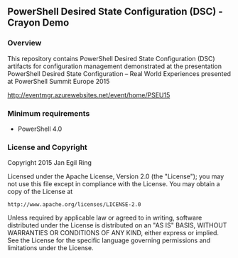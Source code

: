 ## PowerShell Desired State Configuration (DSC) - Crayon Demo

### Overview

This repository contains PowerShell Desired State Configuration (DSC) artifacts for configuration management demonstrated at the presentation PowerShell Desired State Configuration – Real World Experiences presented at PowerShell Summit Europe 2015

http://eventmgr.azurewebsites.net/event/home/PSEU15

### Minimum requirements

- PowerShell 4.0

### License and Copyright

Copyright 2015 Jan Egil Ring

Licensed under the Apache License, Version 2.0 (the "License");
you may not use this file except in compliance with the License.
You may obtain a copy of the License at

    http://www.apache.org/licenses/LICENSE-2.0

Unless required by applicable law or agreed to in writing, software
distributed under the License is distributed on an "AS IS" BASIS,
WITHOUT WARRANTIES OR CONDITIONS OF ANY KIND, either express or implied.
See the License for the specific language governing permissions and
limitations under the License.